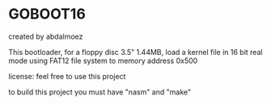 # GOBOOT16
created by abdalmoez

This bootloader, for a floppy disc 3.5" 1.44MB,
load a kernel file in 16 bit real mode using FAT12
file system to memory address 0x500

license: feel free to use this project


to build this project you must have "nasm" and "make"